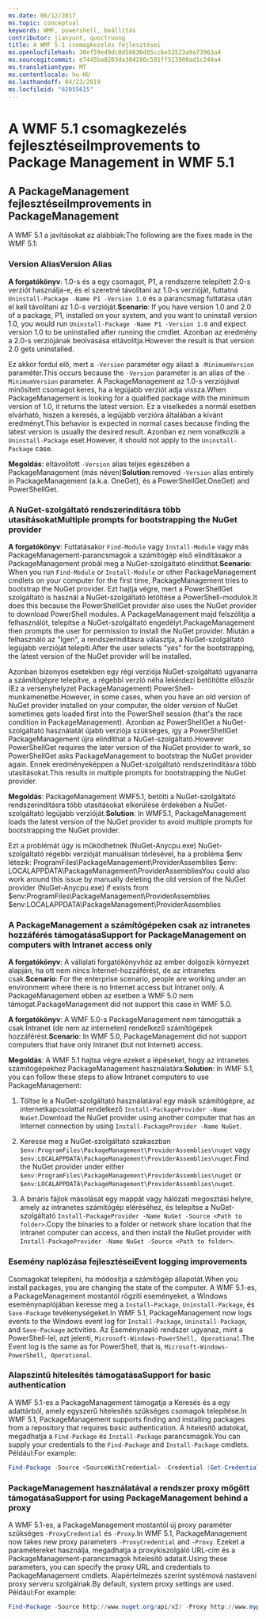 ```yaml
---
ms.date: 06/12/2017
ms.topic: conceptual
keywords: WMF, powershell, beállítás
contributor: jianyunt, quoctruong
title: A WMF 5.1 csomagkezelés fejlesztései
ms.openlocfilehash: 30ef59ed9dc0d56636d85cc6e53523a9a73963a4
ms.sourcegitcommit: e7445ba8203da304286c591ff513900ad1c244a4
ms.translationtype: MT
ms.contentlocale: hu-HU
ms.lasthandoff: 04/23/2019
ms.locfileid: "62055615"
---
```

# <a name="improvements-to-package-management-in-wmf-51"></a><span data-ttu-id="dfde5-103">A WMF 5.1 csomagkezelés fejlesztései</span><span class="sxs-lookup"><span data-stu-id="dfde5-103">Improvements to Package Management in WMF 5.1</span></span>

## <a name="improvements-in-packagemanagement"></a><span data-ttu-id="dfde5-104">A PackageManagement fejlesztései</span><span class="sxs-lookup"><span data-stu-id="dfde5-104">Improvements in PackageManagement</span></span>

<span data-ttu-id="dfde5-105">A WMF 5.1 a javításokat az alábbiak:</span><span class="sxs-lookup"><span data-stu-id="dfde5-105">The following are the fixes made in the WMF 5.1:</span></span>

### <a name="version-alias"></a><span data-ttu-id="dfde5-106">Version Alias</span><span class="sxs-lookup"><span data-stu-id="dfde5-106">Version Alias</span></span>

<span data-ttu-id="dfde5-107">**A forgatókönyv**: 1.0-s és a egy csomagot, P1, a rendszerre telepített 2.0-s verziót használja-e, és el szeretné távolítani az 1.0-s verzióját, futtatná `Uninstall-Package -Name P1 -Version 1.0` és a parancsmag futtatása után el kell távolítani az 1.0-s verzióját.</span><span class="sxs-lookup"><span data-stu-id="dfde5-107">**Scenario**: If you have version 1.0 and 2.0 of a package, P1, installed on your system, and you want to uninstall version 1.0, you would run `Uninstall-Package -Name P1 -Version 1.0` and expect version 1.0 to be uninstalled after running the cmdlet.</span></span> <span data-ttu-id="dfde5-108">Azonban az eredmény a 2.0-s verziójának beolvasása eltávolítja.</span><span class="sxs-lookup"><span data-stu-id="dfde5-108">However the result is that version 2.0 gets uninstalled.</span></span>

<span data-ttu-id="dfde5-109">Ez akkor fordul elő, mert a `-Version` paraméter egy aliast a `-MinimumVersion` paraméter.</span><span class="sxs-lookup"><span data-stu-id="dfde5-109">This occurs because the `-Version` parameter is an alias of the `-MinimumVersion` parameter.</span></span> <span data-ttu-id="dfde5-110">A PackageManagement az 1.0-s verziójával minősített csomagot keres, ha a legújabb verziót adja vissza.</span><span class="sxs-lookup"><span data-stu-id="dfde5-110">When PackageManagement is looking for a qualified package with the minimum version of 1.0, it returns the latest version.</span></span> <span data-ttu-id="dfde5-111">Ez a viselkedés a normál esetben elvárható, hiszen a keresés, a legújabb verzióra általában a kívánt eredményt.</span><span class="sxs-lookup"><span data-stu-id="dfde5-111">This behavior is expected in normal cases because finding the latest version is usually the desired result.</span></span> <span data-ttu-id="dfde5-112">Azonban ez nem vonatkozik a `Uninstall-Package` eset.</span><span class="sxs-lookup"><span data-stu-id="dfde5-112">However, it should not apply to the `Uninstall-Package` case.</span></span>

<span data-ttu-id="dfde5-113">**Megoldás**: eltávolított `-Version` alias teljes egészében a PackageManagement (más néven)</span><span class="sxs-lookup"><span data-stu-id="dfde5-113">**Solution**:removed `-Version` alias entirely in PackageManagement (a.k.a.</span></span> <span data-ttu-id="dfde5-114">OneGet), és a PowerShellGet.</span><span class="sxs-lookup"><span data-stu-id="dfde5-114">OneGet) and PowerShellGet.</span></span>

### <a name="multiple-prompts-for-bootstrapping-the-nuget-provider"></a><span data-ttu-id="dfde5-115">A NuGet-szolgáltató rendszerindításra több utasításokat</span><span class="sxs-lookup"><span data-stu-id="dfde5-115">Multiple prompts for bootstrapping the NuGet provider</span></span>

<span data-ttu-id="dfde5-116">**A forgatókönyv**: Futtatásakor `Find-Module` vagy `Install-Module` vagy más PackageManagement-parancsmagok a számítógép első elindításakor a PackageManagement próbál meg a NuGet-szolgáltató elindíthat.</span><span class="sxs-lookup"><span data-stu-id="dfde5-116">**Scenario**: When you run `Find-Module` or `Install-Module` or other PackageManagement cmdlets on your computer for the first time, PackageManagement tries to bootstrap the NuGet provider.</span></span> <span data-ttu-id="dfde5-117">Ezt hajtja végre, mert a PowerShellGet szolgáltató is használ a NuGet-szolgáltató letöltése a PowerShell-modulok.</span><span class="sxs-lookup"><span data-stu-id="dfde5-117">It does this because the PowerShellGet provider also uses the NuGet provider to download PowerShell modules.</span></span> <span data-ttu-id="dfde5-118">A PackageManagement majd felszólítja a felhasználót, telepítse a NuGet-szolgáltató engedélyt.</span><span class="sxs-lookup"><span data-stu-id="dfde5-118">PackageManagement then prompts the user for permission to install the NuGet provider.</span></span> <span data-ttu-id="dfde5-119">Miután a felhasználó az "Igen", a rendszerindításra választja, a NuGet-szolgáltató legújabb verzióját telepíti.</span><span class="sxs-lookup"><span data-stu-id="dfde5-119">After the user selects "yes" for the bootstrapping, the latest version of the NuGet provider will be installed.</span></span>

<span data-ttu-id="dfde5-120">Azonban bizonyos esetekben egy régi verziója NuGet-szolgáltató ugyanarra a számítógépre telepítve, a régebbi verzió néha lekérdezi betöltötte először (Ez a versenyhelyzet PackageManagement) PowerShell-munkamenetbe.</span><span class="sxs-lookup"><span data-stu-id="dfde5-120">However, in some cases, when you have an old version of NuGet provider installed on your computer, the older version of NuGet sometimes gets loaded first into the PowerShell session (that's the race condition in PackageManagement).</span></span> <span data-ttu-id="dfde5-121">Azonban az PowerShellGet a NuGet-szolgáltató használatát újabb verziója szükséges, így a PowerShellGet PackageManagement újra elindíthat a NuGet-szolgáltató.</span><span class="sxs-lookup"><span data-stu-id="dfde5-121">However PowerShellGet requires the later version of the NuGet provider to work, so PowerShellGet asks PackageManagement to bootstrap the NuGet provider again.</span></span> <span data-ttu-id="dfde5-122">Ennek eredményeképpen a NuGet-szolgáltató rendszerindításra több utasításokat.</span><span class="sxs-lookup"><span data-stu-id="dfde5-122">This results in multiple prompts for bootstrapping the NuGet provider.</span></span>

<span data-ttu-id="dfde5-123">**Megoldás**: PackageManagement WMF5.1, betölti a NuGet-szolgáltató rendszerindításra több utasításokat elkerülése érdekében a NuGet-szolgáltató legújabb verzióját.</span><span class="sxs-lookup"><span data-stu-id="dfde5-123">**Solution**: In WMF5.1, PackageManagement loads the latest version of the NuGet provider to avoid multiple prompts for bootstrapping the NuGet provider.</span></span>

<span data-ttu-id="dfde5-124">Ezt a problémát úgy is működhetnek (NuGet-Anycpu.exe) NuGet-szolgáltató régebbi verzióját manuálisan törlésével, ha a probléma $env létezik: ProgramFiles\PackageManagement\ProviderAssemblies $env: LOCALAPPDATA\PackageManagement\ProviderAssemblies</span><span class="sxs-lookup"><span data-stu-id="dfde5-124">You could also work around this issue by manually deleting the old version of the NuGet provider (NuGet-Anycpu.exe) if exists from $env:ProgramFiles\PackageManagement\ProviderAssemblies $env:LOCALAPPDATA\PackageManagement\ProviderAssemblies</span></span>


### <a name="support-for-packagemanagement-on-computers-with-intranet-access-only"></a><span data-ttu-id="dfde5-125">A PackageManagement a számítógépeken csak az intranetes hozzáférés támogatása</span><span class="sxs-lookup"><span data-stu-id="dfde5-125">Support for PackageManagement on computers with Intranet access only</span></span>

<span data-ttu-id="dfde5-126">**A forgatókönyv**: A vállalati forgatókönyvhöz az ember dolgozik környezet alapján, ha ott nem nincs Internet-hozzáférést, de az intranetes csak.</span><span class="sxs-lookup"><span data-stu-id="dfde5-126">**Scenario**: For the enterprise scenario, people are working under an environment where there is no Internet access but Intranet only.</span></span> <span data-ttu-id="dfde5-127">A PackageManagement ebben az esetben a WMF 5.0 nem támogat.</span><span class="sxs-lookup"><span data-stu-id="dfde5-127">PackageManagement did not support this case in WMF 5.0.</span></span>

<span data-ttu-id="dfde5-128">**A forgatókönyv**: A WMF 5.0-s PackageManagement nem támogatták a csak Intranet (de nem az interneten) rendelkező számítógépek hozzáférést.</span><span class="sxs-lookup"><span data-stu-id="dfde5-128">**Scenario**: In WMF 5.0, PackageManagement did not support computers that have only Intranet (but not Internet) access.</span></span>

<span data-ttu-id="dfde5-129">**Megoldás**: A WMF 5.1 hajtsa végre ezeket a lépéseket, hogy az intranetes számítógépekhez PackageManagement használatára:</span><span class="sxs-lookup"><span data-stu-id="dfde5-129">**Solution**: In WMF 5.1, you can follow these steps to allow Intranet computers to use PackageManagement:</span></span>

1. <span data-ttu-id="dfde5-130">Töltse le a NuGet-szolgáltató használatával egy másik számítógépre, az internetkapcsolattal rendelkező `Install-PackageProvider -Name NuGet`.</span><span class="sxs-lookup"><span data-stu-id="dfde5-130">Download the NuGet provider using another computer that has an Internet connection by using `Install-PackageProvider -Name NuGet`.</span></span>

2. <span data-ttu-id="dfde5-131">Keresse meg a NuGet-szolgáltató szakaszban `$env:ProgramFiles\PackageManagement\ProviderAssemblies\nuget` vagy `$env:LOCALAPPDATA\PackageManagement\ProviderAssemblies\nuget`.</span><span class="sxs-lookup"><span data-stu-id="dfde5-131">Find the NuGet provider under either `$env:ProgramFiles\PackageManagement\ProviderAssemblies\nuget`  or  `$env:LOCALAPPDATA\PackageManagement\ProviderAssemblies\nuget`.</span></span>

3. <span data-ttu-id="dfde5-132">A bináris fájlok másolását egy mappát vagy hálózati megosztási helyre, amely az intranetes számítógép eléréséhez, és telepítse a NuGet-szolgáltató `Install-PackageProvider -Name NuGet -Source <Path to folder>`.</span><span class="sxs-lookup"><span data-stu-id="dfde5-132">Copy the binaries to a folder or network share location that the Intranet computer can access, and then install the NuGet provider with `Install-PackageProvider -Name NuGet -Source <Path to folder>`.</span></span>


### <a name="event-logging-improvements"></a><span data-ttu-id="dfde5-133">Esemény naplózása fejlesztései</span><span class="sxs-lookup"><span data-stu-id="dfde5-133">Event logging improvements</span></span>

<span data-ttu-id="dfde5-134">Csomagokat telepíteni, ha módosítja a számítógép állapotát.</span><span class="sxs-lookup"><span data-stu-id="dfde5-134">When you install packages, you are changing the state of the computer.</span></span> <span data-ttu-id="dfde5-135">A WMF 5.1-es, a PackageManagement mostantól rögzíti eseményeket, a Windows eseménynaplójában keresse meg a `Install-Package`, `Uninstall-Package`, és `Save-Package` tevékenységeket.</span><span class="sxs-lookup"><span data-stu-id="dfde5-135">In WMF 5.1, PackageManagement now logs events to the Windows event log for `Install-Package`, `Uninstall-Package`, and `Save-Package` activities.</span></span> <span data-ttu-id="dfde5-136">Az Eseménynapló rendszer ugyanaz, mint a PowerShell-lel, azt jelenti, `Microsoft-Windows-PowerShell, Operational`.</span><span class="sxs-lookup"><span data-stu-id="dfde5-136">The Event log  is the same as for PowerShell, that is, `Microsoft-Windows-PowerShell, Operational`.</span></span>

### <a name="support-for-basic-authentication"></a><span data-ttu-id="dfde5-137">Alapszintű hitelesítés támogatása</span><span class="sxs-lookup"><span data-stu-id="dfde5-137">Support for basic authentication</span></span>

<span data-ttu-id="dfde5-138">A WMF 5.1-es a PackageManagement támogatja a Keresés és a egy adattárból, amely egyszerű hitelesítés szükséges csomagok telepítése.</span><span class="sxs-lookup"><span data-stu-id="dfde5-138">In WMF 5.1, PackageManagement supports finding and installing packages from a repository that requires basic authentication.</span></span> <span data-ttu-id="dfde5-139">A hitelesítő adatokat, megadhatja a `Find-Package` és `Install-Package` parancsmagok.</span><span class="sxs-lookup"><span data-stu-id="dfde5-139">You can supply your credentials to the `Find-Package` and `Install-Package` cmdlets.</span></span> <span data-ttu-id="dfde5-140">Például:</span><span class="sxs-lookup"><span data-stu-id="dfde5-140">For example:</span></span>

``` PowerShell
Find-Package -Source <SourceWithCredential> -Credential (Get-Credential)
```

### <a name="support-for-using-packagemanagement-behind-a-proxy"></a><span data-ttu-id="dfde5-141">PackageManagement használatával a rendszer proxy mögött támogatása</span><span class="sxs-lookup"><span data-stu-id="dfde5-141">Support for using PackageManagement behind a proxy</span></span>

<span data-ttu-id="dfde5-142">A WMF 5.1-es, a PackageManagement mostantól új proxy paraméter szükséges `-ProxyCredential` és `-Proxy`.</span><span class="sxs-lookup"><span data-stu-id="dfde5-142">In WMF 5.1, PackageManagement now takes new proxy parameters `-ProxyCredential` and `-Proxy`.</span></span> <span data-ttu-id="dfde5-143">Ezeket a paramétereket használja, megadhatja a proxykiszolgáló URL-cím és a PackageManagement-parancsmagok hitelesítő adatait.</span><span class="sxs-lookup"><span data-stu-id="dfde5-143">Using these parameters, you can specify the proxy URL and credentials to PackageManagement cmdlets.</span></span> <span data-ttu-id="dfde5-144">Alapértelmezés szerint systémová nastavení proxy serveru szolgálnak.</span><span class="sxs-lookup"><span data-stu-id="dfde5-144">By default, system proxy settings are used.</span></span> <span data-ttu-id="dfde5-145">Például:</span><span class="sxs-lookup"><span data-stu-id="dfde5-145">For example:</span></span>

``` PowerShell
Find-Package -Source http://www.nuget.org/api/v2/ -Proxy http://www.myproxyserver.com -ProxyCredential (Get-Credential)
```
